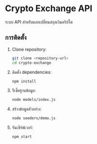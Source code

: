 # Crypto Exchange API

ระบบ API สำหรับแลกเปลี่ยนสกุลเงินคริปโต

## การติดตั้ง

1. Clone repository:
   ```bash
   git clone <repository-url>
   cd crypto-exchange
   ```

2. ติดตั้ง dependencies:
   ```bash
   npm install
   ```

3. รีเซ็ตฐานข้อมูล:
   ```bash
   node models/index.js
   ```

4. สร้างข้อมูลตัวอย่าง:
   ```bash
   node seeders/demo.js
   ```

5. รันเซิร์ฟเวอร์:
   ```bash
   npm start
   ```